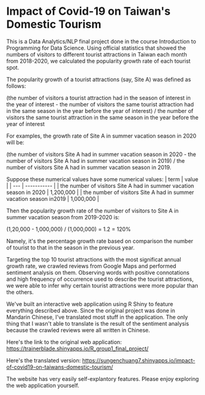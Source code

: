 # Impact of Covid-19 on Taiwan's Domestic Tourism

This is a Data Analytics/NLP final project done in the course Introduction to Programming for Data Science. Using official statistics that showed the numbers of visitors to different tourist attractions in Taiwan each month from 2018-2020, we calculated the popularity growth rate of each tourist spot. 

The popularity growth of a tourist attractions (say, Site A) was defined as follows:

(the number of visitors a tourist attraction had in the season of interest in the year of interest - the number of visitors the same tourist attraction had in the same season in the year before the year of interest) / the number of visitors the same tourist attraction in the same season in the year before the year of interest

For examples, the growth rate of Site A in summer vacation season in 2020 will be:

(the number of visitors Site A had in summer vacation season in 2020 - the number of visitors Site A had in summer vacation season in 2019) / the number of visitors Site A had in summer vacation season in 2019.

Suppose these numerical values have some numerical values: 
| term | value |
| --- | ----------- |
| the number of visitors Site A had in summer vacation season in 2020 | 1,200,000 |
| the number of visitors Site A had in summer vacation season in2019 | 1,000,000 |

Then the popularity growth rate of the number of visitors to Site A in summer vacation season from 2019-2020 is: 

(1,20,000 - 1,000,000) / (1,000,000) = 1.2 = 120%

Namely, it's the percentage growth rate based on comparison the number of tourist to that in the season in the previous year. 

Targeting the top 10 tourist attractions with the most significat annual growth rate, we crawled reviews from Google Maps and performed sentiment analysis on them. Observing words with positive connotations and high frequency of occurrence used to describe the tourist attractions, we were able to infer why certain tourist attractions were more popular than the others. 

We've built an interactive web application using R Shiny to feature everything described above. Since the original project was done in Mandarin Chinese, I've translated most stuff in the application. The only thing that I wasn't able to translate is the result of the sentiment analysis because the crawled reviews were all written in Chinese. 

Here's the link to the original web application: https://trainerblade.shinyapps.io/R_group1_final_project/ 

Here's the translated version: https://sungenchuang7.shinyapps.io/impact-of-covid19-on-taiwans-domestic-tourism/

The website has very easily self-explantory features. Please enjoy exploring the web application yourself. 
